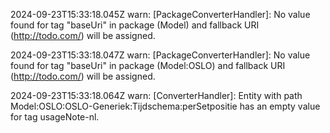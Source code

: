 2024-09-23T15:33:18.045Z warn: [PackageConverterHandler]: No value found for tag "baseUri" in package (Model) and fallback URI (http://todo.com/) will be assigned.

2024-09-23T15:33:18.047Z warn: [PackageConverterHandler]: No value found for tag "baseUri" in package (Model:OSLO) and fallback URI (http://todo.com/) will be assigned.

2024-09-23T15:33:18.064Z warn: [ConverterHandler]: Entity with path Model:OSLO:OSLO-Generiek:Tijdschema:perSetpositie has an empty value for tag usageNote-nl.

